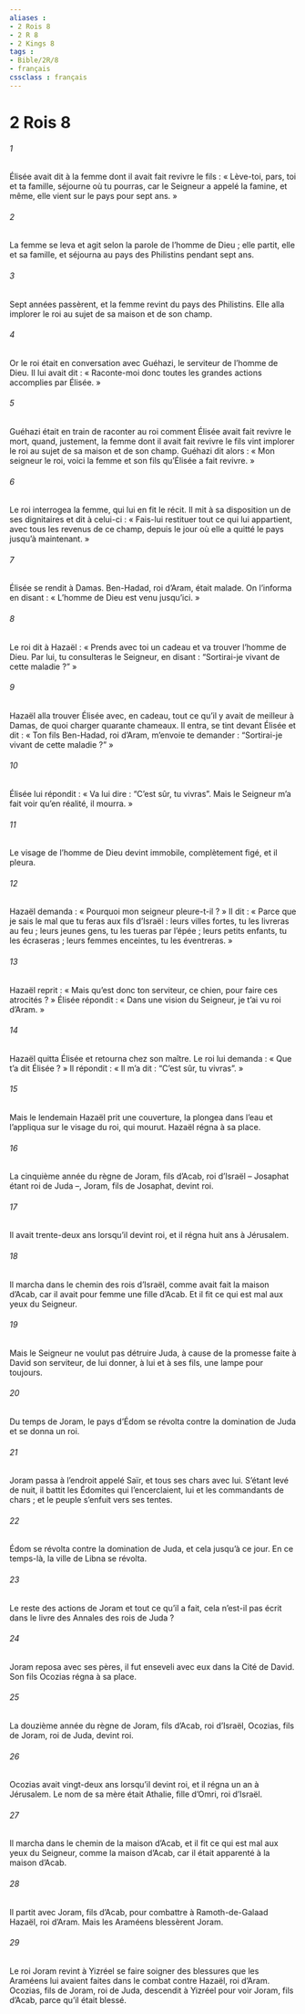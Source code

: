 ```yaml
---
aliases : 
- 2 Rois 8
- 2 R 8
- 2 Kings 8
tags : 
- Bible/2R/8
- français
cssclass : français
---
```


# 2 Rois 8

###### 1
Élisée avait dit à la femme dont il avait fait revivre le fils :
« Lève-toi, pars, toi et ta famille, séjourne où tu pourras, car le Seigneur a appelé la famine, et même, elle vient sur le pays pour sept ans. »
###### 2
La femme se leva et agit selon la parole de l’homme de Dieu ; elle partit, elle et sa famille, et séjourna au pays des Philistins pendant sept ans.
###### 3
Sept années passèrent, et la femme revint du pays des Philistins. Elle alla implorer le roi au sujet de sa maison et de son champ.
###### 4
Or le roi était en conversation avec Guéhazi, le serviteur de l’homme de Dieu. Il lui avait dit : « Raconte-moi donc toutes les grandes actions accomplies par Élisée. »
###### 5
Guéhazi était en train de raconter au roi comment Élisée avait fait revivre le mort, quand, justement, la femme dont il avait fait revivre le fils vint implorer le roi au sujet de sa maison et de son champ. Guéhazi dit alors : « Mon seigneur le roi, voici la femme et son fils qu’Élisée a fait revivre. »
###### 6
Le roi interrogea la femme, qui lui en fit le récit. Il mit à sa disposition un de ses dignitaires et dit à celui-ci : « Fais-lui restituer tout ce qui lui appartient, avec tous les revenus de ce champ, depuis le jour où elle a quitté le pays jusqu’à maintenant. »
###### 7
Élisée se rendit à Damas. Ben-Hadad, roi d’Aram, était malade. On l’informa en disant : « L’homme de Dieu est venu jusqu’ici. »
###### 8
Le roi dit à Hazaël : « Prends avec toi un cadeau et va trouver l’homme de Dieu. Par lui, tu consulteras le Seigneur, en disant : “Sortirai-je vivant de cette maladie ?” »
###### 9
Hazaël alla trouver Élisée avec, en cadeau, tout ce qu’il y avait de meilleur à Damas, de quoi charger quarante chameaux. Il entra, se tint devant Élisée et dit : « Ton fils Ben-Hadad, roi d’Aram, m’envoie te demander : “Sortirai-je vivant de cette maladie ?” »
###### 10
Élisée lui répondit : « Va lui dire : “C’est sûr, tu vivras”. Mais le Seigneur m’a fait voir qu’en réalité, il mourra. »
###### 11
Le visage de l’homme de Dieu devint immobile, complètement figé, et il pleura.
###### 12
Hazaël demanda : « Pourquoi mon seigneur pleure-t-il ? » Il dit : « Parce que je sais le mal que tu feras aux fils d’Israël : leurs villes fortes, tu les livreras au feu ; leurs jeunes gens, tu les tueras par l’épée ; leurs petits enfants, tu les écraseras ; leurs femmes enceintes, tu les éventreras. »
###### 13
Hazaël reprit : « Mais qu’est donc ton serviteur, ce chien, pour faire ces atrocités ? » Élisée répondit : « Dans une vision du Seigneur, je t’ai vu roi d’Aram. »
###### 14
Hazaël quitta Élisée et retourna chez son maître. Le roi lui demanda : « Que t’a dit Élisée ? » Il répondit : « Il m’a dit : “C’est sûr, tu vivras”. »
###### 15
Mais le lendemain Hazaël prit une couverture, la plongea dans l’eau et l’appliqua sur le visage du roi, qui mourut. Hazaël régna à sa place.
###### 16
La cinquième année du règne de Joram, fils d’Acab, roi d’Israël – Josaphat étant roi de Juda –, Joram, fils de Josaphat, devint roi.
###### 17
Il avait trente-deux ans lorsqu’il devint roi, et il régna huit ans à Jérusalem.
###### 18
Il marcha dans le chemin des rois d’Israël, comme avait fait la maison d’Acab, car il avait pour femme une fille d’Acab. Et il fit ce qui est mal aux yeux du Seigneur.
###### 19
Mais le Seigneur ne voulut pas détruire Juda, à cause de la promesse faite à David son serviteur, de lui donner, à lui et à ses fils, une lampe pour toujours.
###### 20
Du temps de Joram, le pays d’Édom se révolta contre la domination de Juda et se donna un roi.
###### 21
Joram passa à l’endroit appelé Saïr, et tous ses chars avec lui. S’étant levé de nuit, il battit les Édomites qui l’encerclaient, lui et les commandants de chars ; et le peuple s’enfuit vers ses tentes.
###### 22
Édom se révolta contre la domination de Juda, et cela jusqu’à ce jour. En ce temps-là, la ville de Libna se révolta.
###### 23
Le reste des actions de Joram et tout ce qu’il a fait,
cela n’est-il pas écrit dans le livre des Annales des rois de Juda ?
###### 24
Joram reposa avec ses pères,
il fut enseveli avec eux dans la Cité de David.
Son fils Ocozias régna à sa place.
###### 25
La douzième année du règne de Joram, fils d’Acab, roi d’Israël, Ocozias, fils de Joram, roi de Juda, devint roi.
###### 26
Ocozias avait vingt-deux ans lorsqu’il devint roi, et il régna un an à Jérusalem. Le nom de sa mère était Athalie, fille d’Omri, roi d’Israël.
###### 27
Il marcha dans le chemin de la maison d’Acab, et il fit ce qui est mal aux yeux du Seigneur, comme la maison d’Acab, car il était apparenté à la maison d’Acab.
###### 28
Il partit avec Joram, fils d’Acab, pour combattre à Ramoth-de-Galaad Hazaël, roi d’Aram. Mais les Araméens blessèrent Joram.
###### 29
Le roi Joram revint à Yizréel se faire soigner des blessures que les Araméens lui avaient faites dans le combat contre Hazaël, roi d’Aram. Ocozias, fils de Joram, roi de Juda, descendit à Yizréel pour voir Joram, fils d’Acab, parce qu’il était blessé.
